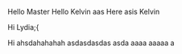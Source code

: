 Hello Master
Hello
Kelvin
aas
Here asis Kelvin

Hi Lydia;{

Hi ahsdahahahah
asdasdasdas
asda
aaaa
aaaaa
a
